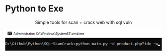 # Python to Exe
<p><center>Simple tools for scan + crack web with sql vuln</center><p>
<a target="_blank" rel="noopener noreferrer" href="https://raw.githubusercontent.com/NumeXx/SQL-ScanCrack/main/used.png"><img src="https://raw.githubusercontent.com/NumeXx/SQL-ScanCrack/main/used.png" border="0" data-canonical-src="https://raw.githubusercontent.com/NumeXx/SQL-ScanCrack/main/used.png" style="max-width:100%;"></a>
